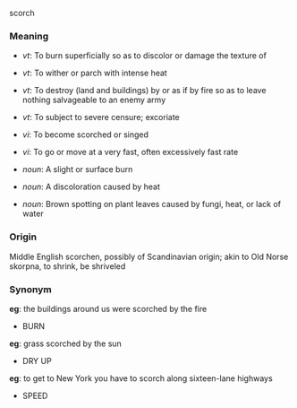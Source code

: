 scorch
### Meaning
+ _vt_: To burn superficially so as to discolor or damage the texture of
+ _vt_: To wither or parch with intense heat
+ _vt_: To destroy (land and buildings) by or as if by fire so as to leave nothing salvageable to an enemy army
+ _vt_: To subject to severe censure; excoriate
+ _vi_: To become scorched or singed
+ _vi_: To go or move at a very fast, often excessively fast rate

+ _noun_: A slight or surface burn
+ _noun_: A discoloration caused by heat
+ _noun_: Brown spotting on plant leaves caused by fungi, heat, or lack of water

### Origin

Middle English scorchen, possibly of Scandinavian origin; akin to Old Norse skorpna, to shrink, be shriveled

### Synonym

__eg__: the buildings around us were scorched by the fire

+ BURN

__eg__: grass scorched by the sun

+ DRY UP

__eg__: to get to New York you have to scorch along sixteen-lane highways

+ SPEED


